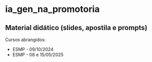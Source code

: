 # ia_gen_na_promotoria
## Material didático (slides, apostila e prompts)

Cursos abrangidos:
- ESMP - 09/10/2024
- ESMP - 08 e 15/05/2025
